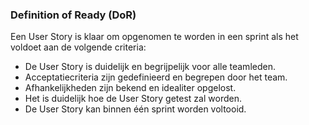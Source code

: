 ### Definition of Ready (DoR)

Een User Story is klaar om opgenomen te worden in een sprint als het voldoet aan de volgende criteria:

- De User Story is duidelijk en begrijpelijk voor alle teamleden.
- Acceptatiecriteria zijn gedefinieerd en begrepen door het team.
- Afhankelijkheden zijn bekend en idealiter opgelost.
- Het is duidelijk hoe de User Story getest zal worden.
- De User Story kan binnen één sprint worden voltooid.
